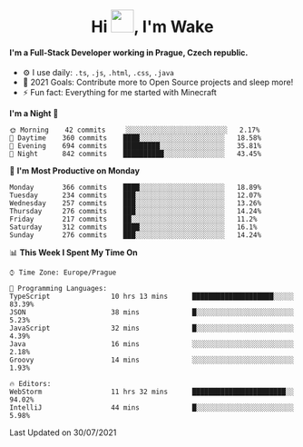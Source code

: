 <h1 align="center">Hi <img src="https://raw.githubusercontent.com/MrWakeCZ/MrWakeCZ/master/Hi.gif" width="40px" />, I'm Wake</h1>

#### I'm a Full-Stack Developer working in Prague, Czech republic.
- ⚙️ I use daily: `.ts`, `.js`, `.html`, `.css`, `.java`
- 🥅 2021 Goals: Contribute more to Open Source projects and sleep more!
- ⚡ Fun fact: Everything for me started with Minecraft

<!--START_SECTION:waka-->
**I'm a Night 🦉** 

```text
🌞 Morning    42 commits     ░░░░░░░░░░░░░░░░░░░░░░░░░   2.17% 
🌆 Daytime    360 commits    ████░░░░░░░░░░░░░░░░░░░░░   18.58% 
🌃 Evening    694 commits    █████████░░░░░░░░░░░░░░░░   35.81% 
🌙 Night      842 commits    ██████████░░░░░░░░░░░░░░░   43.45%

```
📅 **I'm Most Productive on Monday** 

```text
Monday       366 commits    ████░░░░░░░░░░░░░░░░░░░░░   18.89% 
Tuesday      234 commits    ███░░░░░░░░░░░░░░░░░░░░░░   12.07% 
Wednesday    257 commits    ███░░░░░░░░░░░░░░░░░░░░░░   13.26% 
Thursday     276 commits    ███░░░░░░░░░░░░░░░░░░░░░░   14.24% 
Friday       217 commits    ██░░░░░░░░░░░░░░░░░░░░░░░   11.2% 
Saturday     312 commits    ████░░░░░░░░░░░░░░░░░░░░░   16.1% 
Sunday       276 commits    ███░░░░░░░░░░░░░░░░░░░░░░   14.24%

```


📊 **This Week I Spent My Time On** 

```text
⌚︎ Time Zone: Europe/Prague

💬 Programming Languages: 
TypeScript               10 hrs 13 mins      ████████████████████░░░░░   83.39% 
JSON                     38 mins             █░░░░░░░░░░░░░░░░░░░░░░░░   5.23% 
JavaScript               32 mins             █░░░░░░░░░░░░░░░░░░░░░░░░   4.39% 
Java                     16 mins             ░░░░░░░░░░░░░░░░░░░░░░░░░   2.18% 
Groovy                   14 mins             ░░░░░░░░░░░░░░░░░░░░░░░░░   1.93%

🔥 Editors: 
WebStorm                 11 hrs 32 mins      ███████████████████████░░   94.02% 
IntelliJ                 44 mins             █░░░░░░░░░░░░░░░░░░░░░░░░   5.98%

```


 Last Updated on 30/07/2021
<!--END_SECTION:waka-->

